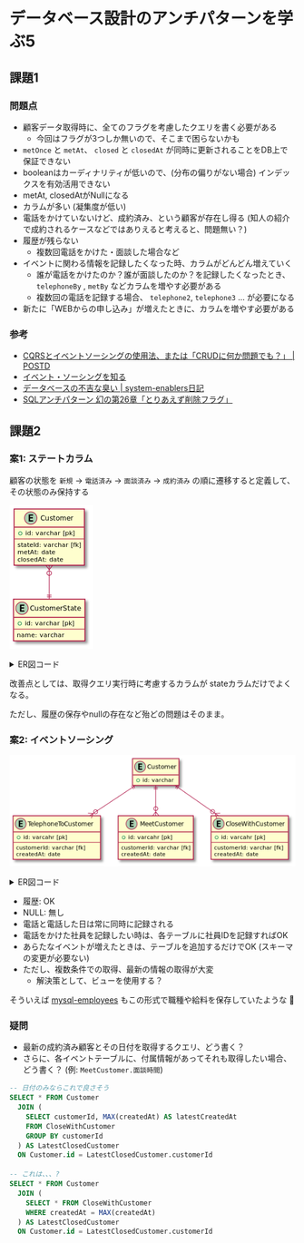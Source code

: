 # データベース設計のアンチパターンを学ぶ5

## 課題1

### 問題点

- 顧客データ取得時に、全てのフラグを考慮したクエリを書く必要がある
  - 今回はフラグが3つしか無いので、そこまで困らないかも
- `metOnce` と `metAt`、 `closed` と `closedAt` が同時に更新されることをDB上で保証できない
- booleanはカーディナリティが低いので、(分布の偏りがない場合) インデックスを有効活用できない
- metAt, closedAtがNullになる
- カラムが多い (凝集度が低い)
- 電話をかけていないけど、成約済み、という顧客が存在し得る (知人の紹介で成約されるケースなどではありえると考えると、問題無い？)
- 履歴が残らない
  - 複数回電話をかけた・面談した場合など
- イベントに関わる情報を記録したくなった時、カラムがどんどん増えていく
  - 誰が電話をかけたのか？誰が面談したのか？を記録したくなったとき、`telephoneBy` , `metBy` などカラムを増やす必要がある
  - 複数回の電話を記録する場合、 `telephone2`, `telephone3` ... が必要になる
- 新たに「WEBからの申し込み」が増えたときに、カラムを増やす必要がある

### 参考

- [CQRSとイベントソーシングの使用法、または「CRUDに何か問題でも？」 | POSTD](https://postd.cc/using-cqrs-with-event-sourcing/)
- [イベント・ソーシングを知る](https://www.slideshare.net/shuheifujita90/ss-14294169)
- [データベースの不吉な臭い | system-enablers日記](http://www.system-sekkei.com/yamauchi/?p=174)
- [SQLアンチパターン 幻の第26章「とりあえず削除フラグ」](https://www.slideshare.net/t_wada/ronsakucasual)

## 課題2

### 案1: ステートカラム

顧客の状態を `新規` -> `電話済み` -> `面談済み` -> `成約済み` の順に遷移すると定義して、その状態のみ保持する

![diagram1](assets/diagram01.png)

<details><summary>ER図コード</summary>

```plantuml
Entity Customer {
  + id: varchar [pk]
  --
  stateId: varchar [fk]
  metAt: date
  closedAt: date
}

Entity CustomerState {
  + id: varchar [pk]
  --
  name: varchar
}

Customer }o--|| CustomerState
```
</details>

改善点としては、取得クエリ実行時に考慮するカラムが stateカラムだけでよくなる。

ただし、履歴の保存やnullの存在など殆どの問題はそのまま。

### 案2: イベントソーシング

![diagram2](assets/diagram02.png)

<details><summary>ER図コード</summary>

```plantuml
Entity Customer {
  + id: varchar
}

Entity TelephoneToCustomer {
  + id: varcahr [pk]
  --
  customerId: varchar [fk]
  createdAt: date
}

Entity MeetCustomer {
  + id: varcahr [pk]
  --
  customerId: varchar [fk]
  createdAt: date
}

Entity CloseWithCustomer {
  + id: varcahr [pk]
  --
  customerId: varchar [fk]
  createdAt: date
}

Customer ||--o{ TelephoneToCustomer
Customer ||--o{ MeetCustomer
Customer ||--o{ CloseWithCustomer

hide empty members
```
</details>

- 履歴: OK
- NULL: 無し
- 電話と電話した日は常に同時に記録される
- 電話をかけた社員を記録したい時は、各テーブルに社員IDを記録すればOK
- あらたなイベントが増えたときは、テーブルを追加するだけでOK (スキーマの変更が必要ない)
- ただし、複数条件での取得、最新の情報の取得が大変
  - 解決策として、ビューを使用する？

そういえば [mysql-employees](https://hub.docker.com/r/genschsa/mysql-employees) もこの形式で職種や給料を保存していたような :eyes:

### 疑問

- 最新の成約済み顧客とその日付を取得するクエリ、どう書く？
- さらに、各イベントテーブルに、付属情報があってそれも取得したい場合、どう書く？ (例: `MeetCustomer.面談時間`)

```sql
-- 日付のみならこれで良さそう
SELECT * FROM Customer
  JOIN (
    SELECT customerId, MAX(createdAt) AS latestCreatedAt
    FROM CloseWithCustomer
    GROUP BY customerId
  ) AS LatestClosedCustomer
  ON Customer.id = LatestClosedCustomer.customerId

-- これは、、、?
SELECT * FROM Customer
  JOIN (
    SELECT * FROM CloseWithCustomer
    WHERE createdAt = MAX(createdAt)
  ) AS LatestClosedCustomer
  ON Customer.id = LatestClosedCustomer.customerId
```
